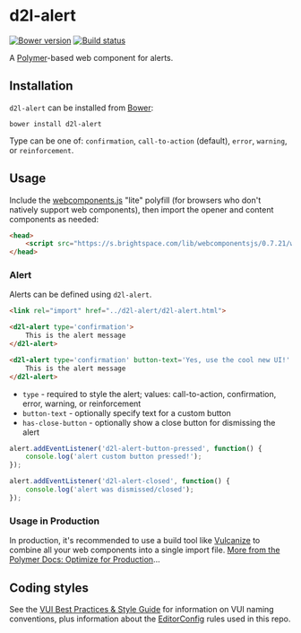 # d2l-alert
[![Bower version][bower-image]][bower-url]
[![Build status][ci-image]][ci-url]

A [Polymer](https://www.polymer-project.org/1.0/)-based web component for alerts.

## Installation

`d2l-alert` can be installed from [Bower][bower-url]:
```shell
bower install d2l-alert
```

Type can be one of: `confirmation`, `call-to-action` (default), `error`, `warning`, or `reinforcement`.


## Usage

Include the [webcomponents.js](http://webcomponents.org/polyfills/) "lite" polyfill (for browsers who don't natively support web components), then import the opener and content components as needed:

```html
<head>
	<script src="https://s.brightspace.com/lib/webcomponentsjs/0.7.21/webcomponents-lite.min.js"></script>
</head>
```

### Alert

Alerts can be defined using `d2l-alert`.

```html
<link rel="import" href="../d2l-alert/d2l-alert.html">

<d2l-alert type='confirmation'>
    This is the alert message
</d2l-alert>

<d2l-alert type='confirmation' button-text='Yes, use the cool new UI!' has-close-button>
    This is the alert message
</d2l-alert>
```

* `type` - required to style the alert; values: call-to-action, confirmation, error, warning, or reinforcement
* `button-text` - optionally specify text for a custom button
* `has-close-button` - optionally show a close button for dismissing the alert

```javascript
alert.addEventListener('d2l-alert-button-pressed', function() {
	console.log('alert custom button pressed!');
});

alert.addEventListener('d2l-alert-closed', function() {
	console.log('alert was dismissed/closed');
});
```

### Usage in Production

In production, it's recommended to use a build tool like [Vulcanize](https://github.com/Polymer/vulcanize) to combine all your web components into a single import file. [More from the Polymer Docs: Optimize for Production](https://www.polymer-project.org/1.0/tools/optimize-for-production.html)...

## Coding styles

See the [VUI Best Practices & Style Guide](https://github.com/Brightspace/valence-ui-docs/wiki/Best-Practices-&-Style-Guide) for information on VUI naming conventions, plus information about the [EditorConfig](http://editorconfig.org) rules used in this repo.

[bower-url]: http://bower.io/search/?q=d2l-alert
[bower-image]: https://badge.fury.io/bo/d2l-alert.svg
[ci-url]: https://travis-ci.org/BrightspaceUI/alert
[ci-image]: https://travis-ci.org/BrightspaceUI/alert.svg?branch=master
